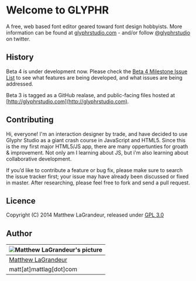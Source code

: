 # Welcome to GLYPHR

A free, web based font editor geared toward font design hobbyists.  More information can be found at [glyphrstudio.com](http://glyphrstudio.com) - and/or follow [@glyphrstudio](https://twitter.com/glyphrstudio) on twitter.

## History

Beta 4 is under development now.  Please check the [Beta 4 Milestone Issue List](https://github.com/mattlag/GLYPHR/issues?milestone=3&state=open) to see what features are being developed, and what issues are being addressed.

Beta 3  is tagged as a GitHub realase, and public-facing files hosted at [http://glyphrstudio.com](http://glyphrstudio.com).  


## Contributing

Hi, everyone!
I'm an interaction designer by trade, and have decided to use Glyphr Studio as a giant crash course in JavaScript and HTML5.  Since this is the my first major HTML5/JS app, there are many oppertunties for groath & improvement.  Not only am I learning about JS, but i'm also learning about collaborative development.

If you’d like to contribute a feature or bug fix, please make sure to search the issue tracker first; your issue may have already been discussed or fixed in master.  After researching, please feel free to fork and send a pull request.



## Licence

Copyright (C) 2014 Matthew LaGrandeur, released under [GPL 3.0](https://github.com/mattlag/GLYPHR/blob/master/_LICENSE-gpl-3.0.txt)

## Author

| ![Matthew LaGrandeur's picture](https://1.gravatar.com/avatar/f6f7b963adc54db7e713d7bd5f4903ec?s=70) |
|---|
| [Matthew LaGrandeur](http://mattlag.com/) |
| matt[at]mattlag[dot]com |



